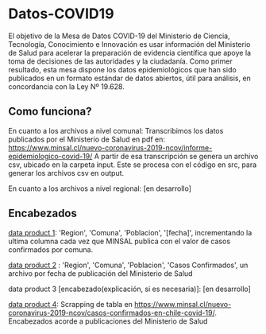 # Datos-COVID19
El objetivo de la Mesa de Datos COVID-19 del Ministerio de Ciencia, Tecnología, Conocimiento e Innovación es usar información del Ministerio de Salud para acelerar la preparación de evidencia científica que apoye la toma de decisiones de las autoridades y la ciudadanía. Como primer resultado, esta mesa dispone los datos epidemiológicos que han sido publicados en un formato estándar de datos abiertos, útil para análisis, en concordancia con la Ley Nº 19.628. 

## Como funciona?
En cuanto a los archivos a nivel comunal: Transcribimos los datos publicados por el Ministerio de Salud en pdf en:
https://www.minsal.cl/nuevo-coronavirus-2019-ncov/informe-epidemiologico-covid-19/
A partir de esa transcripción se genera un archivo csv, ubicado en la carpeta input.
Este se procesa con el código en src, para generar los archivos csv en output.

En cuanto a los archivos a nivel regional: [en desarrollo]

## Encabezados
[data product 1](output/producto1): 'Region', 'Comuna', 'Poblacion', '[fecha]', incrementando la ultima columna cada vez que MINSAL publica con el valor de casos confirmados por comuna. 

[data product 2](output/producto2) : 'Region', 'Comuna', 'Poblacion', 'Casos Confirmados', un archivo por fecha de publicación del Ministerio de Salud

data product 3 [encabezado(explicación, si es necesaria)]: [en desarrollo]


[data product 4](output/producto4): Scrapping de tabla en https://www.minsal.cl/nuevo-coronavirus-2019-ncov/casos-confirmados-en-chile-covid-19/. Encabezados acorde a publicaciones del Ministerio de Salud



